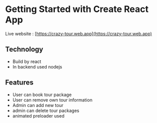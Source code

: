 # Getting Started with Create React App

Live website : [https://crazy-tour.web.app](https://crazy-tour.web.app)

## Technology

- Build by react 
- In backend used nodejs

## Features 
- User can book tour package
- User can remove own tour information 
- Admin can add new tour 
- admin can delete tour packages 
- animated preloader used 